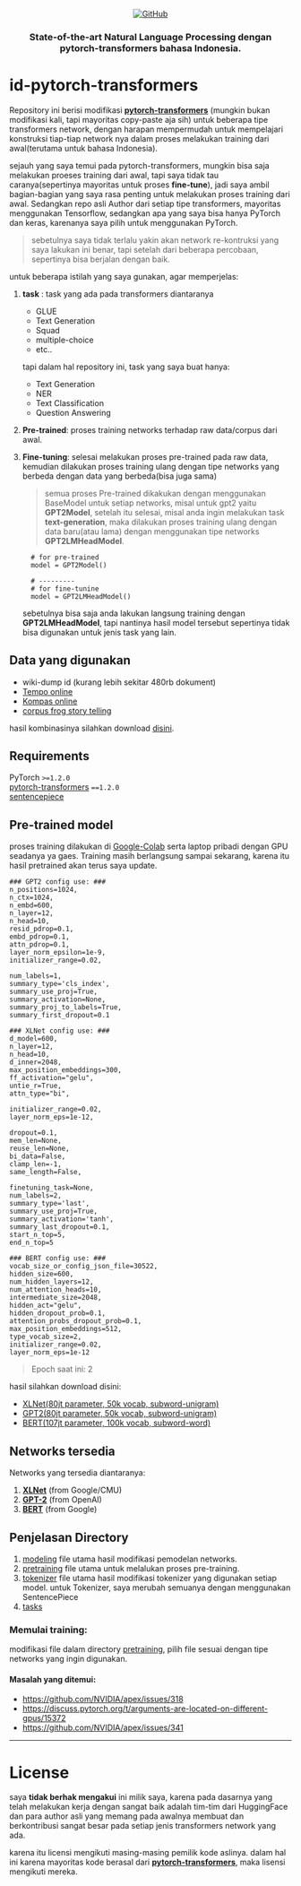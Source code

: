 <p align="center">
    <a href="https://github.com/drr3d/id-pytorch-transformers/blob/master/LICENSE">
        <img alt="GitHub" src="https://img.shields.io/badge/license-Apache%202-blue">
    </a>
</p>

<h3 align="center">
<p>State-of-the-art Natural Language Processing dengan <b>pytorch-transformers</b> bahasa Indonesia.
</h3>

# id-pytorch-transformers
Repository ini berisi modifikasi **[pytorch-transformers](https://github.com/huggingface/transformers)** (mungkin bukan modifikasi kali, tapi mayoritas copy-paste aja sih)
untuk beberapa tipe transformers network, dengan harapan mempermudah untuk mempelajari konstruksi tiap-tiap network nya dalam proses melakukan training dari awal(terutama untuk bahasa Indonesia).

sejauh yang saya temui pada pytorch-transformers, mungkin bisa saja melakukan proeses training dari awal, tapi saya tidak tau caranya(sepertinya mayoritas untuk proses **fine-tune**), 
jadi saya ambil bagian-bagian yang saya rasa penting untuk melakukan proses training dari awal. Sedangkan repo asli Author dari setiap tipe transformers, mayoritas menggunakan Tensorflow, sedangkan
apa yang saya bisa hanya PyTorch dan keras, karenanya saya pilih untuk menggunakan PyTorch.

> sebetulnya saya tidak terlalu yakin akan network re-kontruksi yang saya lakukan ini benar, tapi setelah dari beberapa percobaan, sepertinya bisa berjalan dengan baik.

untuk beberapa istilah yang saya gunakan, agar memperjelas:
1. **task** : task yang ada pada transformers diantaranya
    * GLUE
    * Text Generation
    * Squad
    * multiple-choice
    * etc..

    tapi dalam hal repository ini, task yang saya buat hanya:
    * Text Generation
    * NER
    * Text Classification
    * Question Answering
2. **Pre-trained**: proses training networks terhadap raw data/corpus dari awal.
3. **Fine-tuning**: selesai melakukan proses pre-trained pada raw data, kemudian dilakukan proses training ulang dengan tipe networks yang berbeda dengan data yang berbeda(bisa juga sama)
    > semua proses Pre-trained dikakukan dengan menggunakan BaseModel untuk setiap networks, misal untuk gpt2 yaitu **GPT2Model**, setelah itu selesai, misal anda ingin melakukan task
      **text-generation**, maka dilakukan proses training ulang dengan data baru(atau lama) dengan menggunakan tipe networks **GPT2LMHeadModel**.

    ```
      # for pre-trained
      model = GPT2Model()

      # ---------
      # for fine-tunine
      model = GPT2LMHeadModel()
    ```
      sebetulnya bisa saja anda lakukan langsung training dengan **GPT2LMHeadModel**, tapi nantinya hasil model tersebut sepertinya tidak bisa digunakan untuk jenis task yang lain.

## Data yang digunakan
* wiki-dump id (kurang lebih sekitar 480rb dokument)
* [Tempo online](http://ilps.science.uva.nl/ilps/wp-content/uploads/sites/6/files/bahasaindonesia/tempo.zip)
* [Kompas online](http://ilps.science.uva.nl/ilps/wp-content/uploads/sites/6/files/bahasaindonesia/kompas.zip)
* [corpus frog story telling](https://github.com/davidmoeljadi/corpus-frog-storytelling)

hasil kombinasinya silahkan download [disini](https://drive.google.com/open?id=19h8W3OZwpML-OIBCp2lodBtwKRe0n6YI).

## Requirements

PyTorch `>=1.2.0`  
[pytorch-transformers](https://github.com/huggingface/transformers) `==1.2.0`  
[sentencepiece](https://github.com/google/sentencepiece)  


## Pre-trained model
proses training dilakukan di [Google-Colab](https://colab.research.google.com) serta laptop pribadi dengan GPU seadanya ya gaes. Training masih berlangsung sampai sekarang, 
karena itu hasil pretrained akan terus saya update.

```
### GPT2 config use: ###
n_positions=1024,
n_ctx=1024,
n_embd=600,
n_layer=12,
n_head=10,
resid_pdrop=0.1,
embd_pdrop=0.1,
attn_pdrop=0.1,
layer_norm_epsilon=1e-9,
initializer_range=0.02,

num_labels=1,
summary_type='cls_index',
summary_use_proj=True,
summary_activation=None,
summary_proj_to_labels=True,
summary_first_dropout=0.1

### XLNet config use: ###
d_model=600,
n_layer=12,
n_head=10,
d_inner=2048,
max_position_embeddings=300,
ff_activation="gelu",
untie_r=True,
attn_type="bi",

initializer_range=0.02,
layer_norm_eps=1e-12,

dropout=0.1,
mem_len=None,
reuse_len=None,
bi_data=False,
clamp_len=-1,
same_length=False,

finetuning_task=None,
num_labels=2,
summary_type='last',
summary_use_proj=True,
summary_activation='tanh',
summary_last_dropout=0.1,
start_n_top=5,
end_n_top=5

### BERT config use: ###
vocab_size_or_config_json_file=30522,
hidden_size=600,
num_hidden_layers=12,
num_attention_heads=10,
intermediate_size=2048,
hidden_act="gelu",
hidden_dropout_prob=0.1,
attention_probs_dropout_prob=0.1,
max_position_embeddings=512,
type_vocab_size=2,
initializer_range=0.02,
layer_norm_eps=1e-12
```

> Epoch saat ini: 2

hasil silahkan download disini:
* [XLNet(80jt parameter, 50k vocab, subword-unigram)]()
* [GPT2(80jt parameter, 50k vocab, subword-unigram)]()
* [BERT(107jt parameter, 100k vocab, subword-word)]()

## Networks tersedia
Networks yang tersedia diantaranya:
1. **[XLNet](https://github.com/zihangdai/xlnet/)** (from Google/CMU)
2. **[GPT-2](https://blog.openai.com/better-language-models/)** (from OpenAI)
3. **[BERT](https://github.com/google-research/bert)** (from Google)

## Penjelasan Directory
1. [modeling](https://github.com/drr3d/id-pytorch-transformers/tree/master/modeling)
   file utama hasil modifikasi pemodelan networks.
2. [pretraining](https://github.com/drr3d/id-pytorch-transformers/tree/master/examples)
   file utama untuk melalukan proses pre-training.
3. [tokenizer](https://github.com/drr3d/id-pytorch-transformers/tree/master/tokenizer)
   file utama hasil modifikasi tokenizer yang digunakan setiap model. untuk Tokenizer, saya merubah semuanya dengan menggunakan SentencePiece
4. [tasks](https://github.com/drr3d/id-pytorch-transformers/tree/master/tasks)
   

### Memulai training:
modifikasi file dalam directory [pretraining](https://github.com/drr3d/id-pytorch-transformers/tree/master/examples), pilih file sesuai dengan tipe networks yang ingin
digunakan.

#### Masalah yang ditemui:
* https://github.com/NVIDIA/apex/issues/318
* https://discuss.pytorch.org/t/arguments-are-located-on-different-gpus/15372
* https://github.com/NVIDIA/apex/issues/341

***
# License
saya **tidak berhak mengakui** ini milik saya, karena pada dasarnya yang telah melakukan kerja dengan sangat baik adalah tim-tim dari HuggingFace dan para author asli yang memang pada awalnya membuat
dan berkontribusi sangat besar pada setiap jenis transformers network yang ada.

karena itu licensi mengikuti masing-masing pemilik kode aslinya. dalam hal ini karena mayoritas kode berasal dari **[pytorch-transformers](https://github.com/huggingface/transformers)**, maka lisensi
mengikuti mereka.
